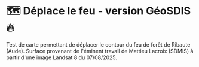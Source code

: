 # 🗺 Déplace le feu - version GéoSDIS 🔥
Test de carte permettant de déplacer le contour du feu de forêt de Ribaute (Aude).
Surface provenant de l'éminent travail de Mattieu Lacroix (SDMIS) à partir d'une image Landsat 8 du 07/08/2025.
